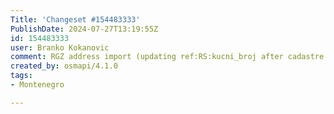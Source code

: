 ```yaml
---
Title: 'Changeset #154483333'
PublishDate: 2024-07-27T13:19:55Z
id: 154483333
user: Branko Kokanovic
comment: RGZ address import (updating ref:RS:kucni_broj after cadastre refresh), https://lists.openstreetmap.org/pipermail/imports/2023-March/007187.html
created_by: osmapi/4.1.0
tags:
- Montenegro

---
```

